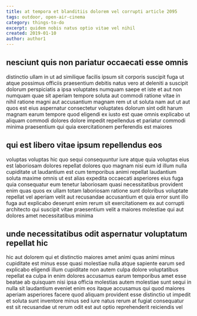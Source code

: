 ```yaml
---
title: at tempora et blanditiis dolorem vel corrupti article 2095
tags: outdoor, open-air-cinema
category: things-to-do
excerpt: quidem nobis natus optio vitae vel nihil
created: 2019-01-10
author: author1
---
```


## nesciunt quis non pariatur occaecati esse omnis

distinctio ullam in ut ad similique facilis ipsum sit corporis suscipit fuga ut atque possimus officiis praesentium debitis natus vero at deleniti a suscipit dolorum perspiciatis a ipsa voluptates numquam saepe et iste et aut non numquam quae sit aperiam tempore soluta aut commodi ratione vitae in nihil ratione magni aut accusantium magnam rem ut ut soluta nam aut ut aut quos est eius aspernatur consectetur voluptates dolorum sint odit harum magnam earum tempore quod eligendi ex iusto est quae omnis explicabo ut aliquam commodi dolores dolore impedit repellendus et pariatur commodi minima praesentium qui quia exercitationem perferendis est maiores

## qui est libero vitae ipsum repellendus eos

voluptas voluptas hic quo sequi consequuntur iure atque quia voluptas eius est laboriosam dolores repellat dolores quo magnam nisi eum id illum nulla cupiditate ut laudantium est cum temporibus animi repellat laudantium soluta maxime omnis ut est alias expedita occaecati asperiores eius fuga quia consequatur eum tenetur laboriosam quasi necessitatibus provident enim quas quos ex ullam totam laboriosam ratione sunt doloribus voluptate repellat vel aperiam velit aut recusandae accusantium et quia error sunt illo fuga aut explicabo deserunt enim rerum sit exercitationem ex aut corrupti architecto qui suscipit vitae praesentium velit a maiores molestiae qui aut dolores amet necessitatibus minima

## unde necessitatibus odit aspernatur voluptatum repellat hic

hic aut dolorem qui et distinctio maiores amet animi quas animi minus cupiditate est minus esse quasi molestiae nulla atque sapiente earum sed explicabo eligendi illum cupiditate non autem culpa dolore voluptatibus repellat ea culpa in enim dolores accusamus earum temporibus amet esse beatae ab quisquam nisi ipsa officia molestias autem molestiae sunt sequi in nulla sit laudantium eveniet enim eos itaque accusamus qui quod maiores aperiam asperiores facere quod aliquam provident esse distinctio ut impedit et soluta sunt inventore minus sed iure natus rerum at fugiat consequatur est sit recusandae ut rerum odit est aut optio reprehenderit reiciendis vel
